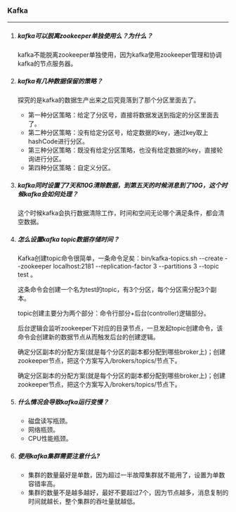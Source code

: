 ### Kafka

***

1. ##### kafka可以脱离zookeeper单独使用么？为什么？

   kafka不能脱离zookeeper单独使用，因为kafka使用zookeeper管理和协调kafka的节点服务器。

2. ##### kafka有几种数据保留的策略？

   探究的是kafka的数据生产出来之后究竟落到了那个分区里面去了。

   - 第一种分区策略：给定了分区号，直接将数据发送到指定的分区里面去了。
   - 第二种分区策略：没有给定分区号，给定数据的key，通过key取上hashCode进行分区。
   - 第三种分区策略：既没有给定分区策略，也没有给定数据的key，直接轮询进行分区。
   - 第四种分区策略：自定义分区。

3. ##### kafka同时设置了7天和10G清除数据，到第五天的时候消息到了10G，这个时候kafka会如何处理？

   这个时候kafka会执行数据清除工作，时间和空间无论哪个满足条件，都会清空数据。

4. ##### 怎么设置kafka topic数据存储时间？

   Kafka创建topic命令很简单，一条命令足矣：bin/kafka-topics.sh --create --zookeeper localhost:2181 --replication-factor 3 --partitions 3 --topic test 。 

   这条命令会创建一个名为test的topic，有3个分区，每个分区需分配3个副本。 

   topic创建主要分为两个部分：命令行部分+后台(controller)逻辑部分。 

   后台逻辑会监听zookeeper下对应的目录节点，一旦发起topic创建命令，该命令会创建新的数据节点从而触发后台的创建逻辑。 

   确定分区副本的分配方案(就是每个分区的副本都分配到哪些broker上)；创建zookeeper节点，把这个方案写入/brokers/topics/<topic>节点下。 

   确定分区副本的分配方案(就是每个分区的副本都分配到哪些broker上)；创建zookeeper节点，把这个方案写入/brokers/topics/<topic>节点下。 

5. ##### 什么情况会导致kafka运行变慢？

   - 磁盘读写瓶颈。
   - 网络瓶颈。
   - CPU性能瓶颈。

6. ##### 使用kafka集群需要注意什么?

   - 集群的数量最好是单数，因为超过一半故障集群就不能用了，设置为单数容错率高。
   - 集群的数量不是越多越好，最好不要超过7个，因为节点越多，消息复制的时间就越长，整个集群的吞吐量就越低。